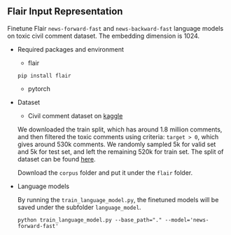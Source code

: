 ## Flair Input Representation

Finetune Flair `news-forward-fast` and `news-backward-fast` language models on toxic civil comment dataset. The embedding dimension is 1024.

- Required packages and environment
    - flair
    ```
    pip install flair
    ```
    - pytorch

- Dataset
    - Civil comment dataset on [kaggle](https://www.kaggle.com/competitions/jigsaw-unintended-bias-in-toxicity-classification/data?select=train.csv)

    We downloaded the train split, which has around 1.8 million comments, and then filtered the toxic comments using criteria: `target > 0`, which gives around 530k comments. We randomly sampled 5k for valid set and 5k for test set, and left the remaining 520k for train set. The split of dataset can be found [here](https://drive.google.com/drive/folders/1-YnBGF5o74YBKQm4_rU8hI2mfUXjIxHY?usp=sharing).

    Download the `corpus` folder and put it under the `flair` folder.

- Language models

    By running the `train_language_model.py`, the finetuned models will be saved under the subfolder `language_model`.

    ```
    python train_language_model.py --base_path="." --model='news-forward-fast'
    ```
    

 